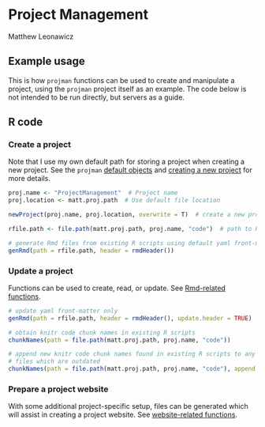 # Project Management
Matthew Leonawicz  



## Example usage
This is how `projman` functions can be used to create and manipulate a project, using the `projman` project itself as an example.
The code below is not intended to be run directly, but servers as a guide.

## R code

### Create a project
Note that I use my own default path for storing a project when creating a new project.
See the `projman` [default objects](objects.html "default objects") and [creating a new project](func_new.html "new project") for more details.


```r
proj.name <- "ProjectManagement"  # Project name
proj.location <- matt.proj.path  # Use default file location

newProject(proj.name, proj.location, overwrite = T)  # create a new project

rfile.path <- file.path(matt.proj.path, proj.name, "code")  # path to R scripts

# generate Rmd files from existing R scripts using default yaml front-matter
genRmd(path = rfile.path, header = rmdHeader())
```

### Update a project
Functions can be used to create, read, or update. See [Rmd-related functions](func_rmd.html "Rmd-related functions").


```r
# update yaml front-matter only
genRmd(path = rfile.path, header = rmdHeader(), update.header = TRUE)

# obtain knitr code chunk names in existing R scripts
chunkNames(path = file.path(matt.proj.path, proj.name, "code"))

# append new knitr code chunk names found in existing R scripts to any Rmd
# files which are outdated
chunkNames(path = file.path(matt.proj.path, proj.name, "code"), append.new = TRUE)
```

### Prepare a project website
With some additional project-specific setup, files can be generated which will assist in creating a project website.
See [website-related functions](func_website.html "website-related functions").


